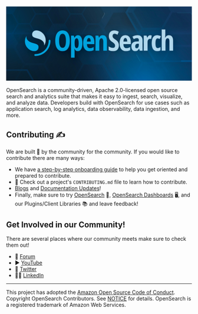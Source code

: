 ![OpenSearch logo and name on top of a dark blue background with a slight honeycomb pattern](https://raw.githubusercontent.com/opensearch-project/.github/main/profile/banner.jpg)

OpenSearch is a community-driven, Apache 2.0-licensed open source search and analytics suite that makes it easy to ingest, search, visualize, and analyze data. Developers build with OpenSearch for use cases such as application search, log analytics, data observability, data ingestion, and more.

## Contributing ✍️

We are built 🧱 by the community for the community. If you would like to contribute there are many ways:

- We have [a step-by-step onboarding guide](ONBOARDING.md) to help you get oriented and prepared to contribute.
- 👀 Check out a project's `CONTRIBUTING.md` file to learn how to contribute.
- [Blogs](https://github.com/opensearch-project/project-website) and [Documentation Updates](https://github.com/opensearch-project/documentation-website)!
- Finally, make sure to try [OpenSearch](https://opensearch.org/docs/latest/opensearch/install/docker/) 🔎, [OpenSearch Dashboards](https://playground.opensearch.org/app/home) 🖥, and our Plugins/Client Libraries 📚 and leave feedback!

## Get Involved in our Community!

There are several places where our community meets make sure to check them out!

- 📝 [Forum](https://forum.opensearch.org/)
- ▶️ [YouTube](https://www.youtube.com/c/OpenSearchProject)
- 🐤 [Twitter](https://twitter.com/OpenSearchProj)
- 🧑‍💼 [LinkedIn](https://www.linkedin.com/company/opensearch-project/)

----

This project has adopted the [Amazon Open Source Code of Conduct](https://github.com/opensearch-project/.github/blob/main/CODE_OF_CONDUCT.md). Copyright OpenSearch Contributors. See [NOTICE](https://github.com/opensearch-project/.github/blob/main/NOTICE.txt) for details. OpenSearch is a registered trademark of Amazon Web Services.
